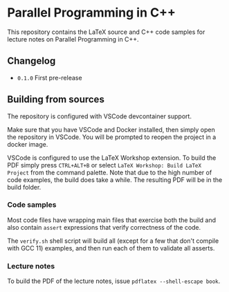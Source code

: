 # Parallel Programming in C++

This repository contains the LaTeX source and C++ code samples for lecture notes on Parallel Programming in C++.

## Changelog

- `0.1.0` First pre-release

## Building from sources

The repository is configured with VSCode devcontainer support.

Make sure that you have VSCode and Docker installed, then simply open the repository in VSCode. You will be prompted to reopen the project in a docker image.

VSCode is configured to use the LaTeX Workshop extension. To build the PDF simply press `CTRL+ALT+B` or select `LaTeX Workshop: Build LaTeX Project` from the command palette.
Note that due to the high number of code examples, the build does take a while.
The resulting PDF will be in the build folder.

### Code samples

Most code files have wrapping main files that exercise both the build and also contain `assert` expressions that verify correctness of the code.

The `verify.sh` shell script will build all (except for a few that don't compile with GCC 11) examples, and then run each of them to validate all asserts.

### Lecture notes

To build the PDF of the lecture notes, issue `pdflatex --shell-escape book`. 
